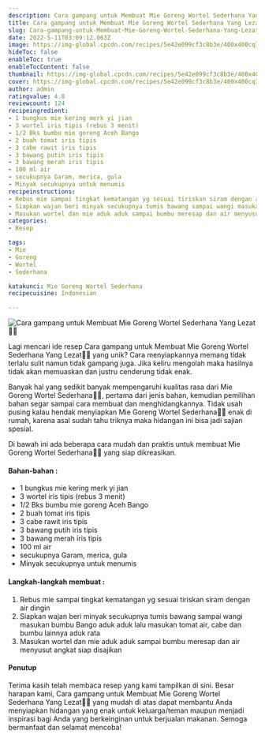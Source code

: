 ```yaml
---
description: Cara gampang untuk Membuat Mie Goreng Wortel Sederhana Yang Lezat"
title: Cara gampang untuk Membuat Mie Goreng Wortel Sederhana Yang Lezat
slug: Cara-gampang-untuk-Membuat-Mie-Goreng-Wortel-Sederhana-Yang-Lezat
date: 2022-5-11T03:09:12.063Z
image: https://img-global.cpcdn.com/recipes/5e42e099cf3c8b3e/400x400cq70/photo.jpg
hideToc: false
enableToc: true
enableTocContent: false
thumbnail: https://img-global.cpcdn.com/recipes/5e42e099cf3c8b3e/400x400cq70/photo.jpg
cover: https://img-global.cpcdn.com/recipes/5e42e099cf3c8b3e/400x400cq70/photo.jpg
author: admin
ratingvalue: 4.8
reviewcount: 124
recipeingredient:
- 1 bungkus mie kering merk yi jian
- 3 wortel iris tipis (rebus 3 menit)
- 1/2 Bks bumbu mie goreng Aceh Bango
- 2 buah tomat iris tipis
- 3 cabe rawit iris tipis
- 3 bawang putih iris tipis
- 3 bawang merah iris tipis
- 100 ml air
- secukupnya Garam, merica, gula
- Minyak secukupnya untuk menumis
recipeinstructions:
- Rebus mie sampai tingkat kematangan yg sesuai tiriskan siram dengan air dingin
- Siapkan wajan beri minyak secukupnya tumis bawang sampai wangi masukan bumbu Bango aduk aduk lalu masukan tomat air, cabe dan bumbu lainnya aduk rata
- Masukan wortel dan mie aduk aduk sampai bumbu meresap dan air menyusut angkat siap disajikan
categories:
- Resep

tags:
- Mie
- Goreng
- Wortel
- Sederhana

katakunci: Mie Goreng Wortel Sederhana
recipecuisine: Indonesian

---
```


![Cara gampang untuk Membuat Mie Goreng Wortel Sederhana Yang Lezat👩‍🍳](https://img-global.cpcdn.com/recipes/5e42e099cf3c8b3e/400x400cq70/photo.jpg)

Lagi mencari ide resep Cara gampang untuk Membuat Mie Goreng Wortel Sederhana Yang Lezat👩‍🍳 yang unik? Cara menyiapkannya memang tidak terlalu sulit namun tidak gampang juga. Jika keliru mengolah maka hasilnya tidak akan memuaskan dan justru cenderung tidak enak.

Banyak hal yang sedikit banyak mempengaruhi kualitas rasa dari Mie Goreng Wortel Sederhana👩‍🍳, pertama dari jenis bahan, kemudian pemilihan bahan segar sampai cara membuat dan menghidangkannya. Tidak usah pusing kalau hendak menyiapkan Mie Goreng Wortel Sederhana👩‍🍳 enak di rumah, karena asal sudah tahu triknya maka hidangan ini bisa jadi sajian spesial.

Di bawah ini ada beberapa cara mudah dan praktis untuk membuat Mie Goreng Wortel Sederhana👩‍🍳 yang siap dikreasikan.

<!--inarticleads1-->

#### Bahan-bahan :

- 1 bungkus mie kering merk yi jian
- 3 wortel iris tipis (rebus 3 menit)
- 1/2 Bks bumbu mie goreng Aceh Bango
- 2 buah tomat iris tipis
- 3 cabe rawit iris tipis
- 3 bawang putih iris tipis
- 3 bawang merah iris tipis
- 100 ml air
- secukupnya Garam, merica, gula
- Minyak secukupnya untuk menumis

<!--inarticleads2-->

#### Langkah-langkah membuat :

1. Rebus mie sampai tingkat kematangan yg sesuai tiriskan siram dengan air dingin
1. Siapkan wajan beri minyak secukupnya tumis bawang sampai wangi masukan bumbu Bango aduk aduk lalu masukan tomat air, cabe dan bumbu lainnya aduk rata
1. Masukan wortel dan mie aduk aduk sampai bumbu meresap dan air menyusut angkat siap disajikan

#### Penutup

Terima kasih telah membaca resep yang kami tampilkan di sini. Besar harapan kami, Cara gampang untuk Membuat Mie Goreng Wortel Sederhana Yang Lezat👩‍🍳 yang mudah di atas dapat membantu Anda menyiapkan hidangan yang enak untuk keluarga/teman maupun menjadi inspirasi bagi Anda yang berkeinginan untuk berjualan makanan. Semoga bermanfaat dan selamat mencoba!